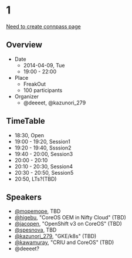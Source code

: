 # 1

[Need to create connpass page]()

## Overview

- Date
    - 2014-04-09, Tue
    - 19:00 - 22:00
- Place
    - FreakOut
    - 100 participants
- Organizer
    - @deeeet, @kazunori_279

## TimeTable

- 18:30, Open
- 19:00 - 19:20, Session1
- 19:20 - 19:40, Ssssion2
- 19:40 - 20:00, Session3
- 20:00 - 20:10
- 20:10 - 20:30, Session4
- 20:30 - 20:50, Session5
- 20:50, LTs?(TBD)

## Speakers

- [@mopemope](https://twitter.com/mopemope), TBD
- [@higebu](https://twitter.com/higebu), "CoreOS OEM in Nifty Cloud" (TBD)
- [@jacopen](https://twitter.com/jacopen), "OpenShift v3 on CoreOS" (TBD)
- [@spesnova](https://twitter.com/spesnova), TBD
- [@kazunori_279](https://twitter.com/kazunori_279), "GKE/k8s" (TBD)
- [@kawamuray](https://github.com/kawamuray), "CRIU and CoreOS" (TBD)
- @deeeet?
